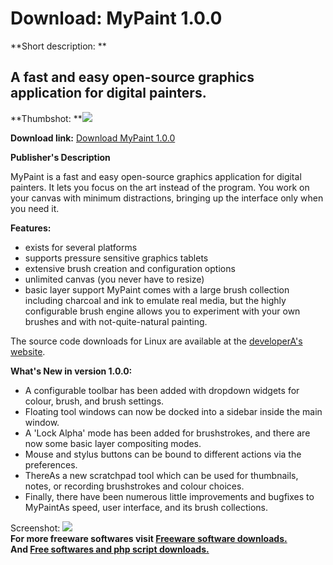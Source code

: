 # Download: MyPaint 1.0.0

**Short description: **

## A fast and easy open-source graphics application for digital painters.

  
**Thumbshot: **![](http://www.freewarefiles.com/screenshot/mypaint_md.jpg)   
  
**Download link:** [Download MyPaint 1.0.0](http://freesoftwares.boysofts.com/MyPaint_program_56937.html)  
  

**Publisher's Description**  
  

MyPaint is a fast and easy open-source graphics application for digital
painters. It lets you focus on the art instead of the program. You work on
your canvas with minimum distractions, bringing up the interface only when you
need it.

**Features:**

  * exists for several platforms 
  * supports pressure sensitive graphics tablets 
  * extensive brush creation and configuration options 
  * unlimited canvas (you never have to resize) 
  * basic layer support 
MyPaint comes with a large brush collection including charcoal and ink to
emulate real media, but the highly configurable brush engine allows you to
experiment with your own brushes and with not-quite-natural painting.

The source code downloads for Linux are available at the [developerA's
website](http://mypaint.intilinux.com/).

**What's New in version 1.0.0:**

  * A configurable toolbar has been added with dropdown widgets for colour, brush, and brush settings. 
  * Floating tool windows can now be docked into a sidebar inside the main window. 
  * A 'Lock Alpha' mode has been added for brushstrokes, and there are now some basic layer compositing modes. 
  * Mouse and stylus buttons can be bound to different actions via the preferences. 
  * ThereAs a new scratchpad tool which can be used for thumbnails, notes, or recording brushstrokes and colour choices. 
  * Finally, there have been numerous little improvements and bugfixes to MyPaintAs speed, user interface, and its brush collections. 

  
  
Screenshot: ![](http://www.freewarefiles.com/screenshot/mypaint.jpg)  
**For more freeware softwares visit [Freeware software downloads.](http://freesoftwares.boysofts.com/)**   
**And [Free softwares and php script downloads.](http://www.boysofts.com/)**

